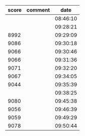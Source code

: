 |score|comment|date|
|------|------|------|
|||08:46:10|
|||09:28:21|
|8992||09:29:09|
|9086||09:30:18|
|9066||09:30:46|
|9066||09:31:36|
|9071||09:32:20|
|9067||09:34:05|
|9044||09:35:39|
|||09:38:25|
|9080||09:45:38|
|9056||09:46:39|
|9059||09:49:29|
|9078||09:50:44|
